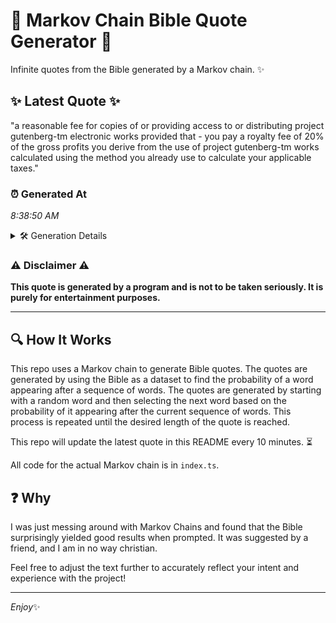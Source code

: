 # 📖 Markov Chain Bible Quote Generator 📖

Infinite quotes from the Bible generated by a Markov chain. ✨

## ✨ Latest Quote ✨
"a reasonable fee for copies of or providing access to or distributing project gutenberg-tm electronic works provided that - you pay a royalty fee of 20% of the gross profits you derive from the use of project gutenberg-tm works calculated using the method you already use to calculate your applicable taxes."

### ⏰ Generated At
*8:38:50 AM*

<details>
    <summary>🛠️ Generation Details</summary>
    <p>
        <strong>🌱 Seed:</strong> a<br>
        <strong>🔄 Iterations:</strong> 50<br>
        <strong>📜 Context History:</strong><br>[ a ]: reasonable<br>[ a, reasonable ]: fee<br>[ a, reasonable, fee ]: for<br>[ a, reasonable, fee, for ]: copies<br>[ a, reasonable, fee, for, copies ]: of<br>[ a, reasonable, fee, for, copies, of ]: or<br>[ reasonable, fee, for, copies, of, or ]: providing<br>[ fee, for, copies, of, or, providing ]: access<br>[ for, copies, of, or, providing, access ]: to<br>[ copies, of, or, providing, access, to ]: or<br>[ of, or, providing, access, to, or ]: distributing<br>[ or, providing, access, to, or, distributing ]: project<br>[ providing, access, to, or, distributing, project ]: gutenberg-tm<br>[ access, to, or, distributing, project, gutenberg-tm ]: electronic<br>[ to, or, distributing, project, gutenberg-tm, electronic ]: works<br>[ or, distributing, project, gutenberg-tm, electronic, works ]: provided<br>[ distributing, project, gutenberg-tm, electronic, works, provided ]: that<br>[ project, gutenberg-tm, electronic, works, provided, that ]: -<br>[ gutenberg-tm, electronic, works, provided, that, - ]: you<br>[ electronic, works, provided, that, -, you ]: pay<br>[ works, provided, that, -, you, pay ]: a<br>[ provided, that, -, you, pay, a ]: royalty<br>[ that, -, you, pay, a, royalty ]: fee<br>[ -, you, pay, a, royalty, fee ]: of<br>[ you, pay, a, royalty, fee, of ]: 20%<br>[ pay, a, royalty, fee, of, 20% ]: of<br>[ a, royalty, fee, of, 20%, of ]: the<br>[ royalty, fee, of, 20%, of, the ]: gross<br>[ fee, of, 20%, of, the, gross ]: profits<br>[ of, 20%, of, the, gross, profits ]: you<br>[ 20%, of, the, gross, profits, you ]: derive<br>[ of, the, gross, profits, you, derive ]: from<br>[ the, gross, profits, you, derive, from ]: the<br>[ gross, profits, you, derive, from, the ]: use<br>[ profits, you, derive, from, the, use ]: of<br>[ you, derive, from, the, use, of ]: project<br>[ derive, from, the, use, of, project ]: gutenberg-tm<br>[ from, the, use, of, project, gutenberg-tm ]: works<br>[ the, use, of, project, gutenberg-tm, works ]: calculated<br>[ use, of, project, gutenberg-tm, works, calculated ]: using<br>[ of, project, gutenberg-tm, works, calculated, using ]: the<br>[ project, gutenberg-tm, works, calculated, using, the ]: method<br>[ gutenberg-tm, works, calculated, using, the, method ]: you<br>[ works, calculated, using, the, method, you ]: already<br>[ calculated, using, the, method, you, already ]: use<br>[ using, the, method, you, already, use ]: to<br>[ the, method, you, already, use, to ]: calculate<br>[ method, you, already, use, to, calculate ]: your<br>[ you, already, use, to, calculate, your ]: applicable<br>[ already, use, to, calculate, your, applicable ]: taxes.<br>
    </p>
</details>

### ⚠️ Disclaimer ⚠️
**This quote is generated by a program and is not to be taken seriously. It is purely for entertainment purposes.**

---

## 🔍 How It Works

This repo uses a Markov chain to generate Bible quotes. The quotes are generated by using the Bible as a dataset to find the probability of a word appearing after a sequence of words. The quotes are generated by starting with a random word and then selecting the next word based on the probability of it appearing after the current sequence of words. This process is repeated until the desired length of the quote is reached.

This repo will update the latest quote in this README every 10 minutes. ⏳

All code for the actual Markov chain is in `index.ts`.

## ❓ Why

I was just messing around with Markov Chains and found that the Bible surprisingly yielded good results when prompted. 
It was suggested by a friend, and I am in no way christian.

Feel free to adjust the text further to accurately reflect your intent and experience with the project!

---

*Enjoy*✨
